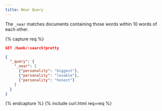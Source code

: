 ```yaml
---
title: Near Query
---
```


The `_near` matches documents containing those words within 10 words of each other.


{% capture req %}

```json
GET /bank/:search?pretty

{
  "_query": {
    "_near": [
      {"personality": "biggest"},
      {"personality": "lovable"},
      {"personality": "honest"}
    ]
  }
}
```
{% endcapture %}
{% include curl.html req=req %}
